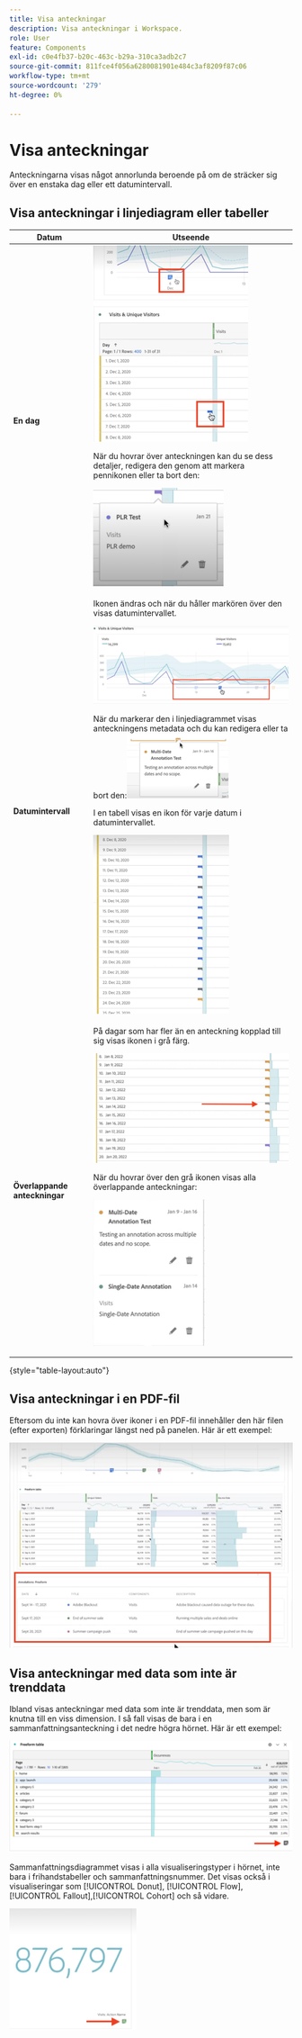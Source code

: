 ```yaml
---
title: Visa anteckningar
description: Visa anteckningar i Workspace.
role: User
feature: Components
exl-id: c0e4fb37-b20c-463c-b29a-310ca3adb2c7
source-git-commit: 811fce4f056a6280081901e484c3af8209f87c06
workflow-type: tm+mt
source-wordcount: '279'
ht-degree: 0%

---
```


# Visa anteckningar

Anteckningarna visas något annorlunda beroende på om de sträcker sig över en enstaka dag eller ett datumintervall.

## Visa anteckningar i linjediagram eller tabeller

| Datum | Utseende |
| --- | --- |
| **En dag** | ![Visualisering av linjediagram med markerad anteckning](assets/single-day.png)<p>När du hovrar över anteckningen kan du se dess detaljer, redigera den genom att markera pennikonen eller ta bort den:<p> ![Anteckningsinformation med möjlighet att redigera eller ta bort anteckningen.](assets/hover.png) |
| **Datumintervall** | Ikonen ändras och när du håller markören över den visas datumintervallet.<p>![Anteckningsikon för datumintervall](assets/multi-day.png)<p>När du markerar den i linjediagrammet visas anteckningens metadata och du kan redigera eller ta bort den:![](assets/multi-hover.png)<p>I en tabell visas en ikon för varje datum i datumintervallet.<p>![](assets/multi-day-table.png) |
| **Överlappande anteckningar** | På dagar som har fler än en anteckning kopplad till sig visas ikonen i grå färg.<p>![Information om överlappande anteckningar ](assets/grey.png)<p>När du hovrar över den grå ikonen visas alla överlappande anteckningar:<p>![](assets/overlap.png) |

{style="table-layout:auto"}

## Visa anteckningar i en PDF-fil

Eftersom du inte kan hovra över ikoner i en PDF-fil innehåller den här filen (efter exporten) förklaringar längst ned på panelen. Här är ett exempel:

![Markerad vy av en PDF-fil med förklaringar till anteckningar.](assets/ann-pdf.png)

## Visa anteckningar med data som inte är trenddata

Ibland visas anteckningar med data som inte är trenddata, men som är knutna till en viss dimension. I så fall visas de bara i en sammanfattningsanteckning i det nedre högra hörnet. Här är ett exempel:

![](assets/non-date.png)

Sammanfattningsdiagrammet visas i alla visualiseringstyper i hörnet, inte bara i frihandstabeller och sammanfattningsnummer. Det visas också i visualiseringar som [!UICONTROL Donut], [!UICONTROL Flow],[!UICONTROL Fallout],[!UICONTROL Cohort] och så vidare.

![Sammanfattningsdiagram i visualiseringar](assets/ann-summary.png)
